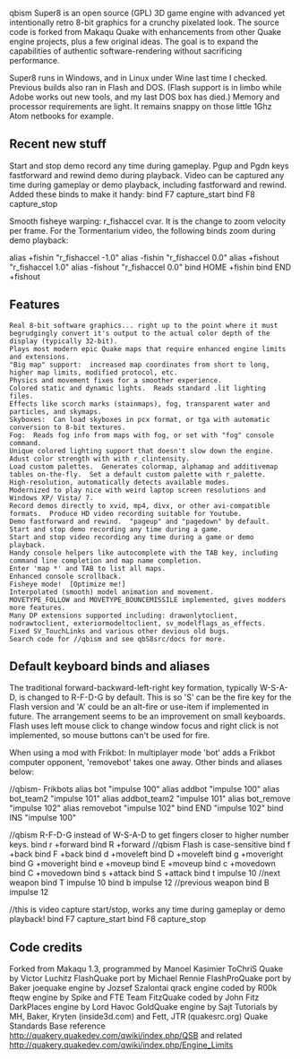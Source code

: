 qbism Super8 is an open source (GPL) 3D game engine with advanced yet intentionally retro 8-bit graphics for a crunchy pixelated look.  The source code is forked from Makaqu Quake with enhancements from other Quake engine projects, plus a few original ideas.  The goal is to expand the capabilities of authentic software-rendering without sacrificing performance.

Super8 runs in Windows, and in Linux under Wine last time I checked. Previous builds also ran in Flash and DOS.  (Flash support is in limbo while Adobe works out new tools, and my last DOS box has died.)  Memory and processor requirements are light.  It remains snappy on those little 1Ghz Atom netbooks for example.

Recent new stuff
-------------------
Start and stop demo record any time during gameplay.
Pgup and Pgdn keys fastforward and rewind demo during playback.
Video can be captured any time during gameplay or demo playback, including fastforward and rewind.  Added these binds to make it handy:
bind F7 capture_start
bind F8 capture_stop

Smooth fisheye warping:  r_fishaccel cvar.  It is the change to zoom velocity per frame.   For the Tormentarium video, the following binds zoom during demo playback:

alias +fishin "r_fishaccel -1.0"
alias -fishin "r_fishaccel 0.0"
alias +fishout "r_fishaccel 1.0"
alias -fishout "r_fishaccel 0.0"
bind HOME +fishin
bind END +fishout


Features
------------
    Real 8-bit software graphics... right up to the point where it must begrudgingly convert it's output to the actual color depth of the display (typically 32-bit).  
    Plays most modern epic Quake maps that require enhanced engine limits and extensions.
    "Big map" support:  increased map coordinates from short to long, higher map limits, modified protocol, etc.
    Physics and movement fixes for a smoother experience.
	Colored static and dynamic lights.  Reads standard .lit lighting files.
    Effects like scorch marks (stainmaps), fog, transparent water and particles, and skymaps.
    Skyboxes:  Can load skyboxes in pcx format, or tga with automatic conversion to 8-bit textures.
	Fog:  Reads fog info from maps with fog, or set with "fog" console command.
	Unique colored lighting support that doesn't slow down the engine. Adust color strength with with r_clintensity.
	Load custom palettes.  Generates colormap, alphamap and additivemap tables on-the-fly.  Set a default custom palette with r_palette.
    High-resolution, automatically detects available modes.
    Modernized to play nice with weird laptop screen resolutions and Windows XP/ Vista/ 7.
    Record demos directly to xvid, mp4, divx, or other avi-compatible formats.  Produce HD video recording suitable for Youtube.
	Demo fastforward and rewind.  "pageup" and "pagedown" by default.
	Start and stop demo recording any time during a game.
	Start and stop video recording any time during a game or demo playback.
    Handy console helpers like autocomplete with the TAB key, including command line completion and map name completion.
    Enter 'map *' and TAB to list all maps.
    Enhanced console scrollback.
    Fisheye mode!  [Optimize me!]
    Interpolated (smooth) model animation and movement.
    MOVETYPE_FOLLOW and MOVETYPE_BOUNCEMISSILE implemented, gives modders more features.
    Many DP extensions supported including: drawonlytoclient, nodrawtoclient, exteriormodeltoclient, sv_modelflags_as_effects.
    Fixed SV_TouchLinks and various other devious old bugs.
    Search code for //qbism and see qbS8src/docs for more.
	
Default keyboard binds and aliases
------------------------------------------
The traditional forward-backward-left-right key formation, typically W-S-A-D, is changed to R-F-D-G by default.  This is so 'S' can be the fire key for the Flash version and 'A' could be an alt-fire or use-item if implemented in future.  The arrangement seems to be an improvement on small keyboards.  Flash uses left mouse click to change window focus and right click is not implemented, so mouse buttons can't be used for fire.

When using a mod with Frikbot:  In multiplayer mode 'bot' adds a Frikbot computer opponent, 'removebot' takes one away.  Other binds and aliases below:

//qbism- Frikbots
alias bot "impulse 100"
alias addbot "impulse 100"
alias bot_team2 "impulse 101"
alias addbot_team2 "impulse 101"
alias bot_remove "impulse 102"
alias removebot "impulse 102"
bind END "impulse 102"
bind INS "impulse 100"

//qbism R-F-D-G instead of W-S-A-D to get fingers closer to higher number keys.
bind r +forward
bind R +forward //qbism Flash is case-sensitive
bind f +back
bind F +back
bind d +moveleft
bind D +moveleft
bind g +moveright
bind G +moveright
bind e +moveup
bind E +moveup
bind c +movedown
bind C +movedown
bind s +attack
bind S +attack
bind t impulse 10  //next weapon
bind T impulse 10
bind b impulse 12  //previous weapon
bind B impulse 12

//this is video capture start/stop, works any time during gameplay or demo playback!
bind F7 capture_start
bind F8 capture_stop

Code credits
------------
Forked from Makaqu 1.3, programmed by Manoel Kasimier
ToChriS Quake by Victor Luchitz
FlashQuake port by Michael Rennie
FlashProQuake port by Baker
joequake engine by Jozsef Szalontai
qrack engine coded by R00k
fteqw engine by Spike and FTE Team
FitzQuake coded by John Fitz
DarkPlaces engine by Lord Havoc
GoldQuake engine by Sajt
Tutorials by MH, Baker, Kryten (inside3d.com) and Fett, JTR (quakesrc.org)
Quake Standards Base reference
http://quakery.quakedev.com/qwiki/index.php/QSB
and related
http://quakery.quakedev.com/qwiki/index.php/Engine_Limits
